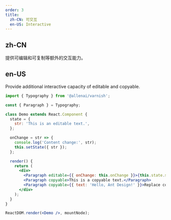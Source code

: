 ```yaml
---
order: 3
title:
  zh-CN: 可交互
  en-US: Interactive
---
```


## zh-CN

提供可编辑和可复制等额外的交互能力。

## en-US

Provide additional interactive capacity of editable and copyable.

```jsx
import { Typography } from '@allenai/varnish';

const { Paragraph } = Typography;

class Demo extends React.Component {
  state = {
    str: 'This is an editable text.',
  };

  onChange = str => {
    console.log('Content change:', str);
    this.setState({ str });
  };

  render() {
    return (
      <div>
        <Paragraph editable={{ onChange: this.onChange }}>{this.state.str}</Paragraph>
        <Paragraph copyable>This is a copyable text.</Paragraph>
        <Paragraph copyable={{ text: 'Hello, Ant Design!' }}>Replace copy text.</Paragraph>
      </div>
    );
  }
}

ReactDOM.render(<Demo />, mountNode);
```
